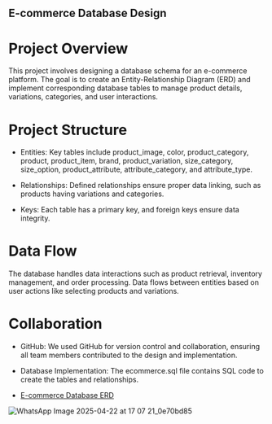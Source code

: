## E-commerce Database Design
# Project Overview
This project involves designing a database schema for an e-commerce platform. The goal is to create an Entity-Relationship Diagram (ERD) and implement corresponding database tables to manage product details, variations, categories, and user interactions.

# Project Structure
- Entities: Key tables include product_image, color, product_category, product, product_item, brand, product_variation, size_category, size_option, product_attribute, attribute_category, and attribute_type.

- Relationships: Defined relationships ensure proper data linking, such as products having variations and categories.

- Keys: Each table has a primary key, and foreign keys ensure data integrity.

# Data Flow
The database handles data interactions such as product retrieval, inventory management, and order processing. Data flows between entities based on user actions like selecting products and variations.

# Collaboration
- GitHub: We used GitHub for version control and collaboration, ensuring all team members contributed to the design and implementation.

- Database Implementation: The ecommerce.sql file contains SQL code to create the tables and relationships.



- <a href="https://github.com/Bossy-V-Osinde/DataBase-Project/blob/main/Database%20Relationships.jpg">E-commerce Database ERD</a>

![WhatsApp Image 2025-04-22 at 17 07 21_0e70bd85](https://github.com/user-attachments/assets/ddf0b4e7-7f78-4e36-b2ac-19fda06191d5)
